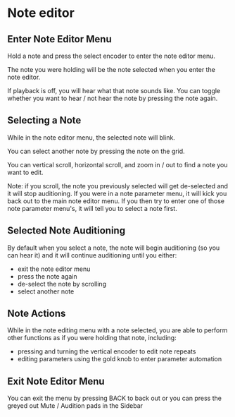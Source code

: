 # Note editor

## Enter Note Editor Menu

Hold a note and press the select encoder to enter the note editor menu. 

The note you were holding will be the note selected when you enter the note editor. 

If playback is off, you will hear what that note sounds like. You can toggle whether you want to hear / not hear the note by pressing the note again.

## Selecting a Note

While in the note editor menu, the selected note will blink. 

You can select another note by pressing the note on the grid. 

You can vertical scroll, horizontal scroll, and zoom in / out to find a note you want to edit.

Note: if you scroll, the note you previously selected will get de-selected and it will stop auditioning. If you were in a note parameter menu, it will kick you back out to the main note editor menu. If you then try to enter one of those note parameter menu's, it will tell you to select a note first.

## Selected Note Auditioning

By default when you select a note, the note will begin auditioning (so you can hear it) and it will continue auditioning until you either:

 - exit the note editor menu
 - press the note again
 - de-select the note by scrolling
 - select another note

## Note Actions

While in the note editing menu with a note selected, you are able to perform other functions as if you were holding that note, including:

- pressing and turning the vertical encoder to edit note repeats
- editing parameters using the gold knob to enter parameter automation

## Exit Note Editor Menu

You can exit the menu by pressing BACK to back out or you can press the greyed out Mute / Audition pads in the Sidebar